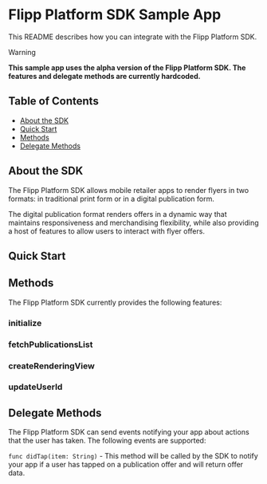 # Flipp Platform SDK Sample App

This README describes how you can integrate with the Flipp Platform SDK. 

> [!WARNING]
> **This sample app uses the alpha version of the Flipp Platform SDK. The features and delegate methods are currently hardcoded.**

## Table of Contents
- [About the SDK](#about)
- [Quick Start](#quick-start)
- [Methods](#methods)
- [Delegate Methods](#delegate-methods)

## About the SDK <a name="about"></a>
The Flipp Platform SDK allows mobile retailer apps to render flyers in two formats: in traditional print form or in a digital publication form. 

The digital publication format renders offers in a dynamic way that maintains responsiveness and merchandising flexibility, while also providing a host of features to allow users to interact with flyer offers.

## Quick Start <a name="quick-start"></a>

## Methods <a name="methods"></a>
The Flipp Platform SDK currently provides the following features:

### initialize

### fetchPublicationsList

### createRenderingView

### updateUserId


## Delegate Methods <a name="delegate-methods"></a>
The Flipp Platform SDK can send events notifying your app about actions that the user has taken. 
The following events are supported:

`func didTap(item: String)` - This method will be called by the SDK to notify your app if a user has tapped on a publication offer and will return offer data.


